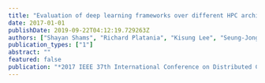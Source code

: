 ```yaml
---
title: "Evaluation of deep learning frameworks over different HPC architectures"
date: 2017-01-01
publishDate: 2019-09-22T04:12:19.729263Z
authors: ["Shayan Shams", "Richard Platania", "Kisung Lee", "Seung-Jong Park"]
publication_types: ["1"]
abstract: ""
featured: false
publication: "*2017 IEEE 37th International Conference on Distributed Computing Systems (ICDCS)*"
---
```


